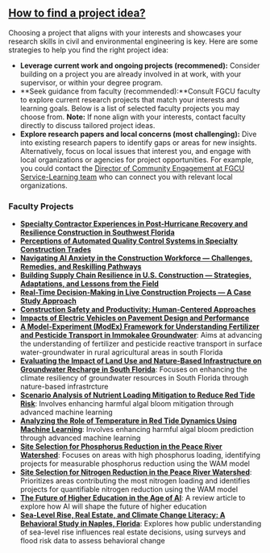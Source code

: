 ## [How to find a project idea?](https://aselshall.github.io/rm/hw/topics)
Choosing a project that aligns with your interests and showcases your research skills in civil and environmental engineering is key. Here are some strategies to help you find the right project idea:
- **Leverage current work and ongoing projects (recommened):** Consider building on a project you are already involved in at work, with your supervisor, or within your degree program.
- **Seek guidance from faculty (recommended):**Consult FGCU faculty to explore current research projects that match your interests and learning goals. Below is a list of selected faculty projects you may choose from. **Note:** If none align with your interests, contact faculty directly to discuss tailored project ideas.
- **Explore research papers and local concerns (most challenging):** Dive into existing research papers to identify gaps or areas for new insights. Alternatively, focus on local issues that interest you, and engage with local organizations or agencies for project opportunities. For example, you could contact the [Director of Community Engagement at FGCU Service-Learning team](https://www.fgcu.edu/studentlife/servicelearning/aboutus#OurTeam) who can connect you with relevant local organizations.

### Faculty Projects
- **[Specialty Contractor Experiences in Post-Hurricane Recovery and Resilience Construction in Southwest Florida](https://github.com/aselshall/rm/blob/main/hw/projects/p11.md)**
- **[Perceptions of Automated Quality Control Systems in Specialty Construction Trades](https://github.com/aselshall/rm/blob/main/hw/projects/p12.md)**
- **[Navigating AI Anxiety in the Construction Workforce — Challenges, Remedies, and Reskilling Pathways](https://github.com/aselshall/rm/blob/main/hw/projects/p13.md)**
- **[Building Supply Chain Resilience in U.S. Construction — Strategies, Adaptations, and Lessons from the Field](https://github.com/aselshall/rm/blob/main/hw/projects/p14.md)**
- **[Real-Time Decision-Making in Live Construction Projects — A Case Study Approach](https://github.com/aselshall/rm/blob/main/hw/projects/p15.md)**
- **[Construction Safety and Productivity: Human-Centered Approaches](https://github.com/aselshall/rm/blob/main/hw/projects/p21.md)**
- **[Impacts of Electric Vehicles on Pavement Design and Performance](https://github.com/aselshall/rm/blob/main/hw/projects/p22.md)**
- **[A Model-Experiment (ModEx) Framework for Understanding Fertilizer and Pesticide Transport in Immokalee Groundwater](https://github.com/aselshall/rm/blob/main/hw/projects/p02.md)**: Aims at advancing the understanding of fertilizer and pesticide reactive transport in surface water-groundwater in rural agricultural areas in south Florida
- **[Evaluating the Impact of Land Use and Nature-Based Infrastructure on Groundwater Recharge in South Florida](https://github.com/aselshall/rm/blob/main/hw/projects/p01.md)**: Focuses on enhancing the climate resiliency of groundwater resources in South Florida through nature-based infrastrcture
- **[Scenario Analysis of Nutrient Loading Mitigation to Reduce Red Tide Risk](https://github.com/aselshall/rm/blob/main/hw/projects/p04.md)**: Involves enhancing harmful algal bloom mitigation through advanced machine learning
- **[Analyzing the Role of Temperature in Red Tide Dynamics Using Machine Learning](https://github.com/aselshall/rm/blob/main/hw/projects/p03.md)**: Involves enhancing harmful algal bloom prediction through advanced machine learning
- **[Site Selection for Phosphorus Reduction in the Peace River Watershed](https://github.com/aselshall/rm/blob/main/hw/projects/p06.md)**: Focuses on areas with high phosphorus loading, identifying projects for measurable phosphorus reduction using the WAM model
- **[Site Selection for Nitrogen Reduction in the Peace River Watershed](https://github.com/aselshall/rm/blob/main/hw/projects/p05.md)**: Prioritizes areas contributing the most nitrogen loading and identifies projects for quantifiable nitrogen reduction using the WAM model
- **[The Future of Higher Education in the Age of AI](https://github.com/aselshall/rm/blob/main/hw/projects/p08.md)**: A review article to explore how AI will shape the future of higher education
- **[Sea-Level Rise, Real Estate, and Climate Change Literacy: A Behavioral Study in Naples, Florida](https://github.com/aselshall/rm/blob/main/hw/projects/p07.md)**: Explores how public understanding of sea-level rise influences real estate decisions, using surveys and flood risk data to assess behavioral change

